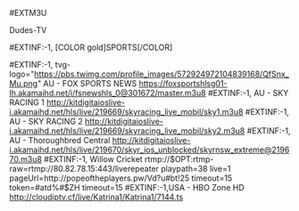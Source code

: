 #EXTM3U

Dudes-TV

#EXTINF:-1, [COLOR gold]SPORTS[/COLOR]

#EXTINF:-1, tvg-logo="https://pbs.twimg.com/profile_images/572924972104839168/QfSnx_Mu.png" AU - FOX SPORTS NEWS 
https://foxsportshlsg01-lh.akamaihd.net/i/fsnewshls_0@301672/master.m3u8
#EXTINF:-1, AU - SKY RACING 1
http://kitdigitaioslive-i.akamaihd.net/hls/live/219669/skyracing_live_mobil/sky1.m3u8
#EXTINF:-1, AU - SKY RACING 2
http://kitdigitaioslive-i.akamaihd.net/hls/live/219669/skyracing_live_mobil/sky2.m3u8
#EXTINF:-1, AU - Thoroughbred Central
http://kitdigitaioslive-i.akamaihd.net/hls/live/219670/skyr_ios_unblocked/skyrnsw_extreme@219670.m3u8
#EXTINF:-1, Willow Cricket
rtmp://$OPT:rtmp-raw=rtmp://80.82.78.15:443/liverepeater playpath=38 live=1 pageUrl=http://popeoftheplayers.pw/Vd?u#bt!25 timeout=15 token=#atd%#$ZH timeout=15
#EXTINF:-1,USA - HBO Zone HD
http://cloudiptv.cf/live/Katrina1/Katrina1/7144.ts
